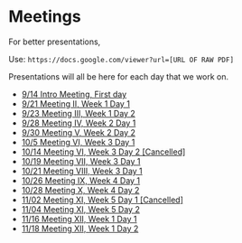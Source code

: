 # Meetings

For better presentations,

Use: `https://docs.google.com/viewer?url=[URL OF RAW PDF]`


Presentations will all be here for each day that we work on.

- [9/14 Intro Meeting, First day](9_14_Meeting_I.pdf)
- [9/21 Meeting II, Week 1 Day 1](9_21_Meeting_II.pdf)
- [9/23 Meeting III, Week 1 Day 2](9_23_Meeting_III.pdf)
- [9/28 Meeting IV, Week 2 Day 1](9_28_Meeting_IV.pdf)
- [9/30 Meeting V, Week 2 Day 2](9_30_Meeting_V.pdf)
- [10/5 Meeting VI, Week 3 Day 1](10_05_Meeting_VI.pdf)
- [10/14 Meeting VI, Week 3 Day 2 \[Cancelled\]]()
- [10/19 Meeting VII, Week 3 Day 1](10_19_Meeting_VII.pdf)
- [10/21 Meeting VIII, Week 3 Day 1](10_21_Meeting_VIII.pdf)
- [10/26 Meeting IX, Week 4 Day 1](10_26_Meeting_IX.pdf)
- [10/28 Meeting X, Week 4 Day 2](10_28_Meeting_X.pdf)
- [11/02 Meeting XI, Week 5 Day 1 \[Cancelled\]](11_02_Meeting_XI.pdf)
- [11/04 Meeting XI, Week 5 Day 2](11_04_Meeting_XI.pdf)
- [11/16 Meeting XII, Week 1 Day 1](11_16_Meeting_XII.pdf)
- [11/18 Meeting XII, Week 1 Day 2](11_18_Meeting_XII.pdf)

